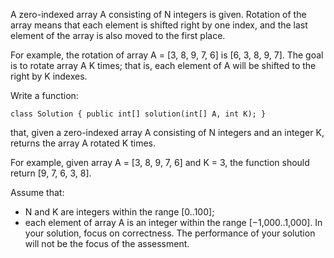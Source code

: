 A zero-indexed array A consisting of N integers is given. Rotation of the array means that each element is shifted right by one index, and the last element of the array is also moved to the first place.

For example, the rotation of array A = [3, 8, 9, 7, 6] is [6, 3, 8, 9, 7]. The goal is to rotate array A K times; that is, each element of A will be shifted to the right by K indexes.  

Write a function:
```
class Solution { public int[] solution(int[] A, int K); }
```
that, given a zero-indexed array A consisting of N integers and an integer K, returns the array A rotated K times.

For example, given array A = [3, 8, 9, 7, 6] and K = 3, the function should return [9, 7, 6, 3, 8].

Assume that:  
* N and K are integers within the range [0..100];
* each element of array A is an integer within the range [−1,000..1,000].
In your solution, focus on correctness. The performance of your solution will not be the focus of the assessment.
